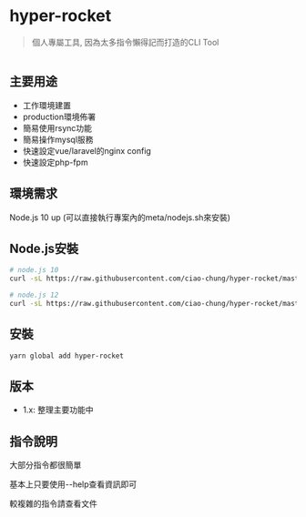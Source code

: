 # hyper-rocket

> 個人專屬工具, 因為太多指令懶得記而打造的CLI Tool

<img
:src="$withBase('/demo.gif')"
style="width: 100%">

## 主要用途

- 工作環境建置
- production環境佈署
- 簡易使用rsync功能
- 簡易操作mysql服務
- 快速設定vue/laravel的nginx config
- 快速設定php-fpm

## 環境需求

Node.js 10 up (可以直接執行專案內的meta/nodejs.sh來安裝)

## Node.js安裝

```bash
# node.js 10
curl -sL https://raw.githubusercontent.com/ciao-chung/hyper-rocket/master/meta/nodejs.sh | sudo -E bash

# node.js 12
curl -sL https://raw.githubusercontent.com/ciao-chung/hyper-rocket/master/meta/nodejs-12.sh | sudo -E bash
```

## 安裝

```bash
yarn global add hyper-rocket
```

## 版本

- 1.x: 整理主要功能中

## 指令說明

大部分指令都很簡單

基本上只要使用--help查看資訊即可

較複雜的指令請查看文件
